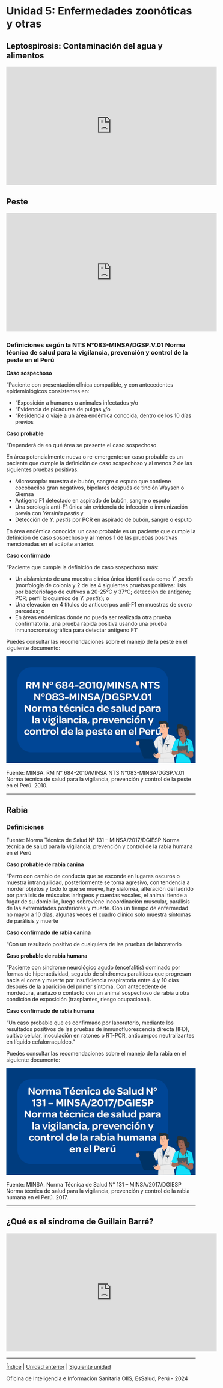 <html>
<head>
<title>Unidad 5: Enfermedades zoonóticas y otras</title>
</head>
<body>

<h1>Unidad 5: Enfermedades zoonóticas y otras</h1>
<h2>Leptospirosis: Contaminación del agua y alimentos</h2>
<p><iframe width="560" height="315" src="https://www.youtube.com/embed/x4YNzmd-ukc?si=P-zYwtGE9ST2OcQf&amp;start=231" title="YouTube video player" frameborder="0" allow="accelerometer; autoplay; clipboard-write; encrypted-media; gyroscope; picture-in-picture; web-share" allowfullscreen></iframe></p>

<h2>Peste</h2>
<p><iframe width="560" height="315" src="https://www.youtube.com/embed/RRJJFnOm1eU?si=wN4iLghsN8bmTr2H&amp;start=514" title="YouTube video player" frameborder="0" allow="accelerometer; autoplay; clipboard-write; encrypted-media; gyroscope; picture-in-picture; web-share" allowfullscreen></iframe></p>

<h3>Definiciones según la NTS N°083-MINSA/DGSP.V.01 Norma técnica de salud para la vigilancia, prevención y control de la peste en el Perú</h3>
<p><b>Caso sospechoso</b></p>
<p>“Paciente con presentación clínica compatible, y con antecedentes epidemiológicos consistentes en:</p>
<ul>
  <li>“Exposición a humanos o animales infectados y/o</li>
  <li>“Evidencia de picaduras de pulgas y/o</li>
  <li>“Residencia o viaje a un área endémica conocida, dentro de los 10 días previos</li>
</ul>

<p><b>Caso probable</b></p>
<p>“Dependerá de en qué área se presente el caso sospechoso.</p>
<p>En área potencialmente nueva o re-emergente: un caso probable es un paciente que cumple la definición de caso sospechoso y al menos 2 de las siguientes pruebas positivas:</p>

<ul>
  <li>Microscopía: muestra de bubón, sangre o esputo que contiene cocobacilos gran negativos, bipolares después de tinción Wayson o Giemsa</li>
  <li>Antígeno F1 detectado en aspirado de bubón, sangre o esputo</li>
  <li>Una serología anti-F1 única sin evidencia de infección o inmunización previa con <i>Yersinia pestis</i> y</li>
  <li>Detección de <i>Y. pestis</i> por PCR en aspirado de bubón, sangre o esputo</li>
</ul>

<p>En área endémica conocida: un caso probable es un paciente que cumple la definición de caso sospechoso y al menos 1 de las pruebas positivas mencionadas en el acápite anterior.</p>

<p><b>Caso confirmado</b></p>
<p>“Paciente que cumple la definición de caso sospechoso más:</p>

<ul>
  <li>Un aislamiento de una muestra clínica única identificada como <i>Y. pestis</i> (morfología de colonia y 2 de las 4 siguientes pruebas positivas: lisis por bacteriófago de cultivos a 20-25°C y 37°C; detección de antígeno; PCR; perfil bioquímico de <i>Y. pestis</i>); o</li>
  <li>Una elevación en 4 títulos de anticuerpos anti-F1 en muestras de suero pareadas; o</li>
  <li>En áreas endémicas donde no pueda ser realizada otra prueba confirmatoria, una prueba rápida positiva usando una prueba inmunocromatográfica para detectar antígeno F1”</li>
</ul>

<p>Puedes consultar las recomendaciones sobre el manejo de la peste en el siguiente documento:</p>
<p><a href="./pdfs/peste.pdf" target="_blank"><img src="./images/peste.png" alt="Norma técnica para la vigilancia, prevención y control de la peste"></a></p>

<p>Fuente: MINSA. RM N° 684-2010/MINSA NTS N°083-MINSA/DGSP.V.01 Norma técnica de salud para la vigilancia, prevención y control de la peste en el Perú. 2010.</p>

<hr>

<h2>Rabia</h2>
<h3>Definiciones</h3>
<p>Fuente: Norma Técnica de Salud N° 131 – MINSA/2017/DGIESP Norma técnica de salud para la vigilancia, prevención y control de la rabia humana en el Perú</p>

<p><b>Caso probable de rabia canina</b></p>
<p>“Perro con cambio de conducta que se esconde en lugares oscuros o muestra intranquilidad, posteriormente se torna agresivo, con tendencia a morder objetos y todo lo que se mueve, hay sialorrea, alteración del ladrido por parálisis de músculos laríngeos y cuerdas vocales, el animal tiende a fugar de su domicilio, luego sobreviene incoordinación muscular, parálisis de las extremidades posteriores y muerte. Con un tiempo de enfermedad no mayor a 10 días, algunas veces el cuadro clínico solo muestra síntomas de parálisis y muerte</p>
<p><b>Caso confirmado de rabia canina</b></p>
<p>“Con un resultado positivo de cualquiera de las pruebas de laboratorio</p>
<p><b>Caso probable de rabia humana</b></p>
<p>“Paciente con síndrome neurológico agudo (encefalitis) dominado por formas de hiperactividad, seguido de síndromes paralíticos que progresan hacia el coma y muerte por insuficiencia respiratoria entre 4 y 10 días después de la aparición del primer síntoma. Con antecedente de mordedura, arañazo o contacto con un animal sospechoso de rabia u otra condición de exposición (trasplantes, riesgo ocupacional).</p>
<p><b>Caso confirmado de rabia humana</b></p>
<p>“Un caso probable que es confirmado por laboratorio, mediante los resultados positivos de las pruebas de inmunofluorescencia directa (IFD), cultivo celular, inoculación en ratones o RT-PCR, anticuerpos neutralizantes en líquido cefalorraquídeo.”</p>

<p>Puedes consultar las recomendaciones sobre el manejo de la rabia en el siguiente documento:</p>
<p><a href="./pdfs/rabia.pdf" target="_blank"><img src="./images/rabia.png" alt="Norma técnica para la vigilancia, prevención y control de la rabia humana"></a></p>

<p>Fuente: MINSA. Norma Técnica de Salud N° 131 – MINSA/2017/DGIESP Norma técnica de salud para la vigilancia, prevención y control de la rabia humana en el Perú. 2017.</p>

<hr>

<h2>¿Qué es el síndrome de Guillain Barré?</h2>
<p><iframe width="560" height="315" src="https://www.youtube.com/embed/z6gHq-DHcYo?si=40LR7Je2vFTAhSFh&amp;start=16" title="YouTube video player" frameborder="0" allow="accelerometer; autoplay; clipboard-write; encrypted-media; gyroscope; picture-in-picture; web-share" allowfullscreen></iframe></p>

<hr>

<p><a href="index.html">Índice</a> | <a href="u1.html">Unidad anterior</a> | <a href="u3.html">Siguiente unidad</a></p>

<p>Oficina de Inteligencia e Información Sanitaria OIIS, EsSalud, Perú - 2024</p>
